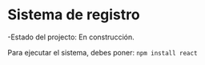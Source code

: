<h1> Sistema de registro </h1>

-Estado del projecto: En construcción.

Para ejecutar el sistema, debes poner:
```npm install react```
